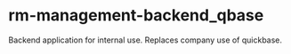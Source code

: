 # rm-management-backend_qbase
Backend application for internal use. Replaces company use of quickbase.

